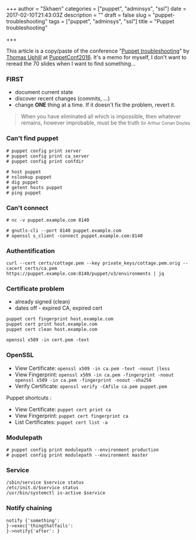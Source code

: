 +++
author = "Skhaen"
categories = ["puppet", "adminsys", "ssl"]
date = 2017-02-10T21:43:03Z
description = ""
draft = false
slug = "puppet-troubleshooting"
tags = ["puppet", "adminsys", "ssl"]
title = "Puppet troubleshooting"

+++

This article is a copy/paste of the conference "[Puppet troubleshooting](https://docs.google.com/presentation/d/1AT2j97HV_y2QNH_HFKwZ6ExQDKvfC_lt6qBZaai4ATo/edit#slide=id.p)" by [Thomas Uphill](https://twitter.com/uphillian) at [PuppetConf2016](https://puppetconf2016.sched.com/event/6fjC/puppet-troubleshooting-thomas-uphill-wells-fargo). It's a memo for myself, I don't want to reread the 70 slides when I want to find something...


### FIRST

* document current state
* discover recent changes (commits, ...)
* change **ONE** thing at a time. If it doesn't fix the problem, revert it.

> When you have eliminated all which is impossible, then whatever remains, however improbable, must be the truth <small>Sir Arthur Conan Doyles</small>


### Can't find puppet

```
# puppet config print server
# puppet config print ca_server
# puppet config print confdir
```

```
# host puppet
# nslookup puppet
# dig puppet
# getent hosts puppet
# ping puppet
```

### Can't connect 

```
# nc -v puppet.example.com 8140

# gnutls-cli --port 8140 puppet.example.com
# openssl s_client -connect puppet.example.com:8140
```

### Authentification

```
curl --cert certs/cottage.pem --key private_keys/cottage.pem.orig --cacert certs/ca.pem https://puppet.example.com:8140/puppet/v3/environments | jq
```

### Certificate problem

* already signed (clean)
* dates off - expired CA, expired cert

```
puppet cert fingerprint host.example.com
puppet cert print host.example.com
puppet cert clean host.example.com

openssl x509 -in cert.pem -text 
```

### OpenSSL

* View Certificate: `openssl x509 -in ca.pem -text -noout |less`
* View Fingerprint: `openssl x509 -in ca.pem -fingerprint -noout openssl x509 -in ca.pem -fingerprint -noout -sha256`
* Verify Certificate: `openssl verify -CAfile ca.pem puppet.pem`

Puppet shortcuts :

* View Certificate: `puppet cert print ca`
* View Fingerprint: `puppet cert fingerprint ca`
* List Certificates: `puppet cert list -a`

### Modulepath

```
# puppet config print modulepath --environment production
# puppet config print modulepath --environment master
```
### Service

```
/sbin/service $service status
/etc/init.d/$service status
/usr/bin/systemctl is-active $service
```
### Notify chaining

```
notify {'something': 
}->exec{'thingthatfails': 
}->notify{'after': }
```

